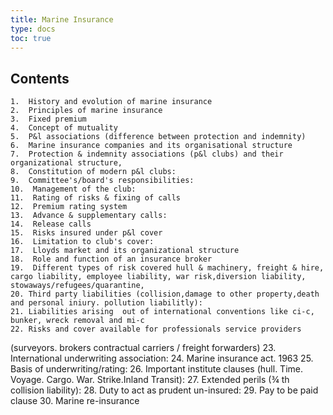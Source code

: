 ```yaml
---
title: Marine Insurance
type: docs
toc: true
---
```

## Contents

    1.  History and evolution of marine insurance
    2.  Principles of marine insurance
    3.  Fixed premium
    4.  Concept of mutuality
    5.  P&l associations (difference between protection and indemnity)
    6.  Marine insurance companies and its organisational structure
    7.  Protection & indemnity associations (p&l clubs) and their organizational structure, 
    8.  Constitution of modern p&l clubs: 
    9.  Committee's/board's responsibilities: 
    10.  Management of the club:
    11.  Rating of risks & fixing of calls
    12.  Premium rating system
    13.  Advance & supplementary calls: 
    14.  Release calls
    15.  Risks insured under p&l cover
    16.  Limitation to club's cover: 
    17.  Lloyds market and its organizational structure
    18.  Role and function of an insurance broker
    19.  Different types of risk covered hull & machinery, freight & hire, cargo liability, employee liability, war risk,diversion liability, stowaways/refugees/quarantine, 
    20. Third party liabilities (collision,damage to other property,death and personal iniury. pollution liabilitly): 
    21. Liabilities arising  out of international conventions like ci-c, bunker, wreck removal and mi-c
    22. Risks and cover available for professionals service providers 
(surveyors. brokers contractual carriers / freight forwarders)
    23. International underwriting association: 
    24. Marine insurance act. 1963
    25. Basis of underwriting/rating: 
    26. Important institute clauses (hull. Time. Voyage. Cargo. War. Strike.Inland Transit):
    27. Extended perils (¾ th collision liability): 
    28. Duty to act as prudent un-insured:
    29. Pay to be paid clause
    30. Marine re-insurance
